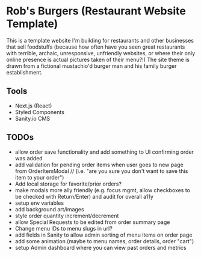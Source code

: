 # Rob's Burgers (Restaurant Website Template)
This is a template website I'm building for restaurants and other businesses that sell foodstuffs (because how often have you seen great restaurants with terrible, archaic, unresponsive, unfriendly websites, or where their only online presence is actual pictures taken of their menu?!) The site theme is drawn from a fictional mustachio'd burger man and his family burger establishment.

## Tools
- Next.js (React)
- Styled Components
- Sanity.io CMS

## TODOs
- allow order save functionality and add something to UI confirming order was added
- add validation for pending order items when user goes to new page from OrderItemModal
// (i.e. "are you sure you don't want to save this item to your order")
- Add local storage for favorite/prior orders?
- make modals more ally friendly (e.g. focus mgmt, allow checkboxes to be checked with Return/Enter) and audit for overall a11y
- setup env variables
- add background art/images
- style order quantity increment/decrement
- allow Special Requests to be edited from order summary page
- Change menu IDs to menu slugs in url? 
- add fields in Sanity to allow admin sorting of menu items on order page
- add some animation (maybe to menu names, order details, order "cart")
- setup Admin dashboard where you can view past orders and metrics

